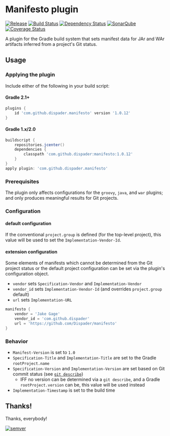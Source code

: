 # Manifesto plugin

[![Release](https://img.shields.io/badge/version-1.0.12-blue.svg)](https://plugins.gradle.org/plugin/com.github.dispader.manifesto) [![Build Status](https://travis-ci.org/Dispader/manifesto.svg?branch=master)](https://travis-ci.org/Dispader/manifesto) [![Dependency Status](https://www.versioneye.com/user/projects/576d52ad7bc681003c4900aa/badge.svg?style=flat-square)](https://www.versioneye.com/user/projects/576d52ad7bc681003c4900aa) [![SonarQube](https://img.shields.io/badge/SonarQube-dashboard-green.svg)](https://sonarqube.com/dashboard?id=com.github.dispader.manifesto%3Amanifesto) [![Coverage Status](https://coveralls.io/repos/github/Dispader/manifesto/badge.svg?branch=master)](https://coveralls.io/github/Dispader/manifesto?branch=master)

A plugin for the Gradle build system that sets manifest data for JAr and WAr artifacts inferred from a project's Git status.

## Usage

### Applying the plugin

Include either of the following in your build script:

#### Gradle 2.1+

```groovy
plugins {
    id 'com.github.dispader.manifesto' version '1.0.12'
}
```

#### Gradle 1.x/2.0

```groovy
buildscript {
    repositories.jcenter()
    dependencies {
        classpath 'com.github.dispader:manifesto:1.0.12'
    }
}
apply plugin: 'com.github.dispader.manifesto'
```

### Prerequisites

The plugin only affects configurations for the `groovy`, `java`, and `war` plugins; and only produces meaningful results for Git projects.

### Configuration

#### default configuration

If the conventional `project.group` is defined (for the top-level project), this value will be used to set the `Implementation-Vendor-Id`.

#### extension configuration

Some elements of manifests which cannot be determined from the Git project status or the default project configuration can be set via the plugin's configuration object.

* `vendor` sets `Specification-Vendor` and `Implementation-Vendor`
* `vendor_id` sets `Implementation-Vendor-Id` (and overrides `project.group` default)
* `url` sets `Implementation-URL`

```groovy
manifesto {
    vendor = 'Jake Gage'
    vendor_id = 'com.github.dispader'
    url = 'https://github.com/Dispader/manifesto'
}
```

### Behavior

* `Manifest-Version` is set to `1.0`
* `Specification-Title` and `Implementation-Title` are set to the Gradle `rootProject.name`
* `Specification-Version` and `Implementation-Version` are set based on Git commit status (see [`git describe`](https://git-scm.com/docs/git-describe))
  * IFF no version can be determined via a `git describe`, and a Gradle `rootProject.version` can be, this value will be used instead
* `Implementation-Timestamp` is set to the build time

## Thanks!

Thanks, everybody!

[![semver](http://img.shields.io/:semver-2.0.0-blue.svg)](http://semver.org)
